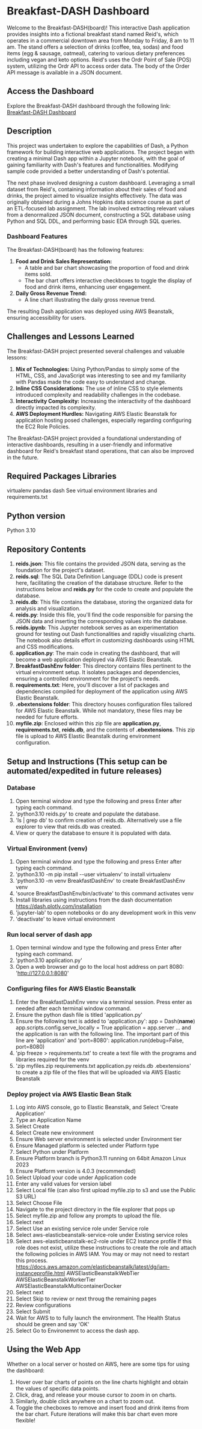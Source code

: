 # Breakfast-DASH Dashboard

Welcome to the Breakfast-DASH(board)! This interactive Dash application provides insights into a fictional breakfast stand named Reid's, which operates in a commercial downtown area from Monday to Friday, 8 am to 11 am. The stand offers a selection of drinks (coffee, tea, sodas) and food items (egg & sausage, oatmeal), catering to various dietary preferences including vegan and keto options. Reid's uses the Ordr Point of Sale (POS) system, utilizing the Ordr API to access order data. The body of the Order API message is available in a JSON document.

## Access the Dashboard
Explore the Breakfast-DASH dashboard through the following link: [Breakfast-DASH Dashboard](http://b-dash-iframe-env.eba-trun3m23.us-east-2.elasticbeanstalk.com)

## Description
This project was undertaken to explore the capabilities of Dash, a Python framework for building interactive web applications. The project began with creating a minimal Dash app within a Jupyter notebook, with the goal of gaining familiarity with Dash's features and functionalities. Modifying sample code provided a better understanding of Dash's potential.

The next phase involved designing a custom dashboard. Leveraging a small dataset from Reid's, containing information about their sales of food and drinks, the project aimed to visualize insights effectively. The data was originally obtained during a Johns Hopkins data science course as part of an ETL-focused lab assignment. The lab involved extracting relevant values from a denormalized JSON document, constructing a SQL database using Python and SQL DDL, and performing basic EDA through SQL queries.

### Dashboard Features
The Breakfast-DASH(board) has the following features:
1. **Food and Drink Sales Representation:**
   - A table and bar chart showcasing the proportion of food and drink items sold.
   - The bar chart offers interactive checkboxes to toggle the display of food and drink items, enhancing user engagement.
2. **Daily Gross Revenue Trend:**
   - A line chart illustrating the daily gross revenue trend.
   
The resulting Dash application was deployed using AWS Beanstalk, ensuring accessibility for users.

## Challenges and Lessons Learned
The Breakfast-DASH project presented several challenges and valuable lessons:
1. **Mix of Technologies:** Using Python/Pandas to simply some of the HTML, CSS, and JavaScript was interesting to see and my familiarity with Pandas made the code easy to understand and change.
2. **Inline CSS Considerations:** The use of inline CSS to style elements introduced complexity and readability challenges in the codebase.
3. **Interactivity Complexity:** Increasing the interactivity of the dashboard directly impacted its complexity.
4. **AWS Deployment Hurdles:** Navigating AWS Elastic Beanstalk for application hosting posed challenges, especially regarding configuring the EC2 Role Policies.

The Breakfast-DASH project provided a foundational understanding of interactive dashboards, resulting in a user-friendly and informative dashboard for Reid's breakfast stand operations, that can also be improved in the future.

## Required Packages Libraries 
virtualenv
pandas
dash
See virtual environment libraries and requirements.txt

## Python version
Python 3.10

## Repository Contents
1. **reids.json**: This file contains the provided JSON data, serving as the foundation for the project's dataset.
2. **reids.sql**: The SQL Data Definition Language (DDL) code is present here, facilitating the creation of the database structure. Refer to the instructions below and **reids.py** for the code to create and populate the database.
3. **reids.db**: This file contains the database, storing the organized data for analysis and visualization.
4. **reids.py**: Inside this file, you'll find the code responsible for parsing the JSON data and inserting the corresponding values into the database.
5. **reids.ipynb**: This Jupyter notebook serves as an experimentation ground for testing out Dash functionalities and rapidly visualizing charts. The notebook also details effort in customizing dashboards using HTML and CSS modifications.
6. **application.py**: The main code in creating the dashboard, that will become a web application deployed via AWS Elastic Beanstalk.
7. **BreakfastDashEnv folder**: This directory contains files pertinent to the virtual environment setup. It isolates packages and dependencies, ensuring a controlled environment for the project's needs.
8. **requirements.txt**: Here, you'll discover a list of packages and dependencies compiled for deployment of the application using AWS Elastic Beanstalk.
9. **.ebextensions folder**: This directory houses configuration files tailored for AWS Elastic Beanstalk. While not mandatory, these files may be needed for future efforts.
10. **myfile.zip**: Enclosed within this zip file are **application.py**, **requirements.txt**, **reids.db**, and the contents of **.ebextensions**. This zip file is upload to AWS Elastic Beanstalk during environment configuration.

## Setup and Instructions (This setup can be automated/expedited in future releases)
### Database
1. Open terminal window and type the following and press Enter after typing each command.
2. 'python3.10 reids.py' to create and populate the database.
3. 'ls | grep db' to confirm creation of reids.db. Alternatively use a file explorer to view that reids.db was created.
4. View or query the database to ensure it is populated with data. 
### Virtual Environment (venv)
1. Open terminal window and type the following and press Enter after typing each command.
1. 'python3.10 -m pip install --user virtualenv' to install virtualenv
2. 'python3.10 -m venv BreakfastDashEnv' to create BreakfastDashEnv venv
3. 'source BreakfastDashEnv/bin/activate' to this command activates venv
4. Install libraries using instructions from the dash documentation https://dash.plotly.com/installation
5. 'jupyter-lab' to open notebooks or do any development work in this venv
6. 'deactivate' to leave virtual environment
### Run local server of dash app
1. Open terminal window and type the following and press Enter after typing each command.
2. 'python3.10 application.py'
3. Open a web browser and go to the local host address on part 8080: 'http://127.0.0.1:8080'
### Configuring files for AWS Elastic Beanstalk
1. Enter the BreakfastDashEnv venv via a terminal session. Press enter as needed after each terminal window command.
2. Ensure the python dash file is titled 'application.py'
3. Ensure the following text is added to 'application.py':
  app = Dash(__name__)
  app.scripts.config.serve_locally = True
  application = app.server
... and the application is ran with the following line. The important part of this line are 'application' and 'port=8080':
  application.run(debug=False, port=8080)
4. 'pip freeze > requirements.txt' to create a text file with the programs and libraries required for the venv
5. 'zip myfiles.zip requirements.txt application.py reids.db .ebextensions' to create a zip file of the files that will be uploaded via AWS Elastic Beanstalk
### Deploy project via AWS Elastic Bean Stalk
1. Log into AWS console, go to Elastic Beanstalk, and Select 'Create Application'
2. Type an Application Name
3. Select Create
4. Select Create new environment
5. Ensure Web server environment is selected under Environment tier
6. Ensure Managed platform is selected under Platform type
7. Select Python under Platform
8. Ensure Platform branch is Python3.11 running on 64bit Amazon Linux 2023
9. Ensure Platform version is 4.0.3 (recommended)
10. Select Upload your code under Application code
11. Enter any valid values for version label
12. Select Local file (can also first upload myfile.zip to s3 and use the Public S3 URL)
13. Select Choose File
14. Navigate to the project directory in the file explorer that pops up
15. Select myfile.zip and follow any prompts to upload the file.
16. Select next
17. Select Use an existing service role under Service role
18. Select aws-elasticbeanstalk-service-role under Existing service roles
19. Select aws-elasticbeanstalk-ec2-role under EC2 Instance profile
    If this role does not exist, utilize these instructions to create the role and attach the following policies in AWS IAM. You may or may not need to restart this process.
    https://docs.aws.amazon.com/elasticbeanstalk/latest/dg/iam-instanceprofile.html
    AWSElasticBeanstalkWebTier
    AWSElasticBeanstalkWorkerTier
    AWSElasticBeanstalkMulticontainerDocker
20. Select next
21. Select Skip to review or next throug the remaining pages
22. Review configurations
23. Select Submit
24. Wait for AWS to to fully launch the environment. The Health Status should be green and say 'OK'
25. Select Go to Environemnt to access the dash app.

## Using the Web App
Whether on a local server or hosted on AWS, here are some tips for using the dashboard:

1. Hover over bar charts of points on the line charts highlight and obtain the values of specific data points.
2. Click, drag, and release your mouse cursor to zoom in on charts.
3. Similarly, double click anywhere on a chart to zoom out.
4. Toggle the checboxes to remove and insert food and drink items from the bar chart. Future iterations will make this bar chart even more flexible!
